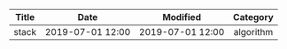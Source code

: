 | Title                | Date             | Modified         | Category          |
|:--------------------:|:----------------:|:----------------:|:-----------------:|
| stack            | 2019-07-01 12:00 | 2019-07-01 12:00 | algorithm         |
